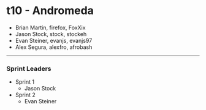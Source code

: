 # t10 - Andromeda

* Brian Martin, firefox, FoxXix
* Jason Stock, stock, stockeh
* Evan Steiner, evanjs, evanjs97
* Alex Segura, alexfro, afrobash

---

### Sprint Leaders
* Sprint 1
  - Jason Stock
* Sprint 2
  - Evan Steiner
